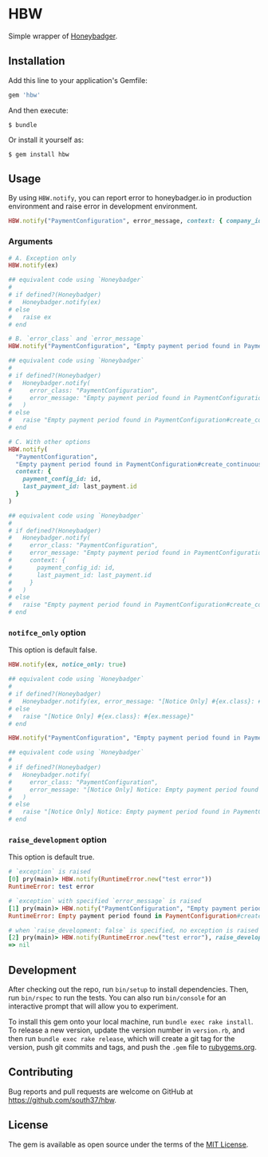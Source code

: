 # HBW

Simple wrapper of [Honeybadger](https://github.com/honeybadger-io/honeybadger-ruby).

## Installation

Add this line to your application's Gemfile:

```ruby
gem 'hbw'
```

And then execute:

    $ bundle

Or install it yourself as:

    $ gem install hbw

## Usage

By using `HBW.notify`, you can report error to honeybadger.io in production environment and raise error in development environment.

```ruby
HBW.notify("PaymentConfiguration", error_message, context: { company_id: self.id })
```

### Arguments

```ruby
# A. Exception only
HBW.notify(ex)

## equivalent code using `Honeybadger`
#
# if defined?(Honeybadger)
#   Honeybadger.notify(ex)
# else
#   raise ex
# end

# B. `error_class` and `error_message`
HBW.notify("PaymentConfiguration", "Empty payment period found in PaymentConfiguration#create_continuous_payments")

## equivalent code using `Honeybadger`
#
# if defined?(Honeybadger)
#   Honeybadger.notify(
#     error_class: "PaymentConfiguration",
#     error_message: "Empty payment period found in PaymentConfiguration#create_continuous_payments",
#   )
# else
#   raise "Empty payment period found in PaymentConfiguration#create_continuous_payments"
# end

# C. With other options
HBW.notify(
  "PaymentConfiguration",
  "Empty payment period found in PaymentConfiguration#create_continuous_payments",
  context: {
    payment_config_id: id,
    last_payment_id: last_payment.id
  }
)

## equivalent code using `Honeybadger`
#
# if defined?(Honeybadger)
#   Honeybadger.notify(
#     error_class: "PaymentConfiguration",
#     error_message: "Empty payment period found in PaymentConfiguration#create_continuous_payments",
#     context: {
#       payment_config_id: id,
#       last_payment_id: last_payment.id
#     }
#   )
# else
#   raise "Empty payment period found in PaymentConfiguration#create_continuous_payments"
# end
```

### `notifce_only` option

This option is default false.

```ruby
HBW.notify(ex, notice_only: true)

## equivalent code using `Honeybadger`
#
# if defined?(Honeybadger)
#   Honeybadger.notify(ex, error_message: "[Notice Only] #{ex.class}: #{ex.message}")
# else
#   raise "[Notice Only] #{ex.class}: #{ex.message}"
# end

HBW.notify("PaymentConfiguration", "Empty payment period found in PaymentConfiguration#create_continuous_payments", notice_only: true)

## equivalent code using `Honeybadger`
#
# if defined?(Honeybadger)
#   Honeybadger.notify(
#     error_class: "PaymentConfiguration",
#     error_message: "[Notice Only] Notice: Empty payment period found in PaymentConfiguration#create_continuous_payments",
#   )
# else
#   raise "[Notice Only] Notice: Empty payment period found in PaymentConfiguration#create_continuous_payments"
# end
```

### `raise_development` option

This option is default true.

```ruby
# `exception` is raised
[0] pry(main)> HBW.notify(RuntimeError.new("test error"))
RuntimeError: test error

# `exception` with specified `error_message` is raised
[1] pry(main)> HBW.notify("PaymentConfiguration", "Empty payment period found in PaymentConfiguration#create_continuous_payments")
RuntimeError: Empty payment period found in PaymentConfiguration#create_continuous_payments

# when `raise_development: false` is specified, no exception is raised
[2] pry(main)> HBW.notify(RuntimeError.new("test error"), raise_development: false)
=> nil
```

## Development

After checking out the repo, run `bin/setup` to install dependencies. Then, run `bin/rspec` to run the tests. You can also run `bin/console` for an interactive prompt that will allow you to experiment.

To install this gem onto your local machine, run `bundle exec rake install`. To release a new version, update the version number in `version.rb`, and then run `bundle exec rake release`, which will create a git tag for the version, push git commits and tags, and push the `.gem` file to [rubygems.org](https://rubygems.org).

## Contributing

Bug reports and pull requests are welcome on GitHub at https://github.com/south37/hbw.

## License

The gem is available as open source under the terms of the [MIT License](https://opensource.org/licenses/MIT).

